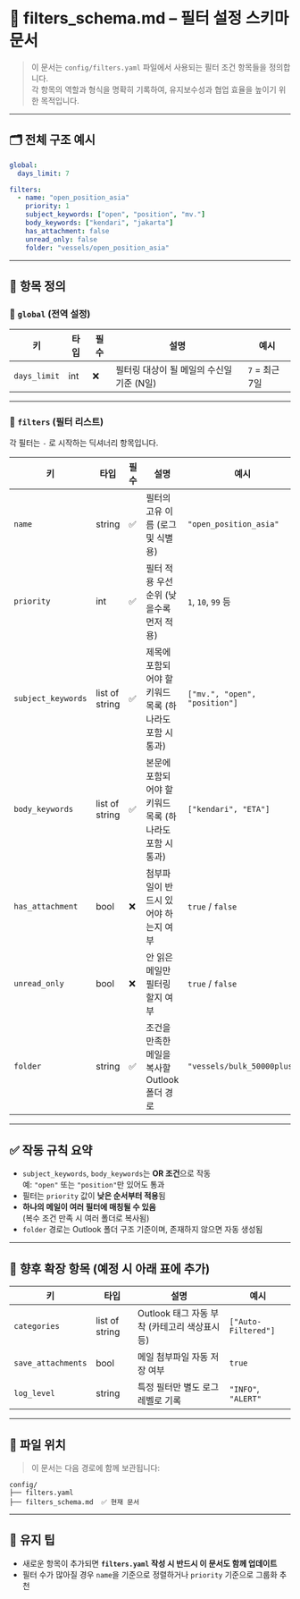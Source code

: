 
# 📘 filters_schema.md – 필터 설정 스키마 문서

> 이 문서는 `config/filters.yaml` 파일에서 사용되는 필터 조건 항목들을 정의합니다.  
> 각 항목의 역할과 형식을 명확히 기록하여, 유지보수성과 협업 효율을 높이기 위한 목적입니다.

---

## 🗂️ 전체 구조 예시

```yaml
global:
  days_limit: 7

filters:
  - name: "open_position_asia"
    priority: 1
    subject_keywords: ["open", "position", "mv."]
    body_keywords: ["kendari", "jakarta"]
    has_attachment: false
    unread_only: false
    folder: "vessels/open_position_asia"
```

---

## 🧾 항목 정의

### 🔹 `global` (전역 설정)

| 키            | 타입  | 필수 | 설명                                       | 예시         |
|---------------|-------|------|--------------------------------------------|--------------|
| `days_limit`  | int   | ❌   | 필터링 대상이 될 메일의 수신일 기준 (N일) | `7` = 최근 7일 |

---

### 🔹 `filters` (필터 리스트)

각 필터는 `-` 로 시작하는 딕셔너리 항목입니다.

| 키                | 타입            | 필수 | 설명                                                                 | 예시                         |
|-------------------|-----------------|------|----------------------------------------------------------------------|------------------------------|
| `name`            | string          | ✅   | 필터의 고유 이름 (로그 및 식별용)                                    | `"open_position_asia"`       |
| `priority`        | int             | ✅   | 필터 적용 우선순위 (낮을수록 먼저 적용)                              | `1`, `10`, `99` 등           |
| `subject_keywords`| list of string  | ✅   | 제목에 포함되어야 할 키워드 목록 (하나라도 포함 시 통과)              | `["mv.", "open", "position"]`|
| `body_keywords`   | list of string  | ✅   | 본문에 포함되어야 할 키워드 목록 (하나라도 포함 시 통과)              | `["kendari", "ETA"]`         |
| `has_attachment`  | bool            | ❌   | 첨부파일이 반드시 있어야 하는지 여부                                 | `true` / `false`             |
| `unread_only`     | bool            | ❌   | 안 읽은 메일만 필터링할지 여부                                       | `true` / `false`             |
| `folder`          | string          | ✅   | 조건을 만족한 메일을 복사할 Outlook 폴더 경로                         | `"vessels/bulk_50000plus"`   |

---

## ✅ 작동 규칙 요약

- `subject_keywords`, `body_keywords`는 **OR 조건**으로 작동  
  예: `"open"` 또는 `"position"`만 있어도 통과
- 필터는 `priority` 값이 **낮은 순서부터 적용**됨
- **하나의 메일이 여러 필터에 매칭될 수 있음**  
  (복수 조건 만족 시 여러 폴더로 복사됨)
- `folder` 경로는 Outlook 폴더 구조 기준이며, 존재하지 않으면 자동 생성됨

---

## 🔧 향후 확장 항목 (예정 시 아래 표에 추가)

| 키               | 타입            | 설명                                                   | 예시                     |
|------------------|-----------------|--------------------------------------------------------|--------------------------|
| `categories`     | list of string  | Outlook 태그 자동 부착 (카테고리 색상표시 등)           | `["Auto-Filtered"]`      |
| `save_attachments`| bool           | 메일 첨부파일 자동 저장 여부                            | `true`                   |
| `log_level`      | string          | 특정 필터만 별도 로그 레벨로 기록                       | `"INFO"`, `"ALERT"`      |

---

## 📁 파일 위치

> 이 문서는 다음 경로에 함께 보관됩니다:

```
config/
├── filters.yaml
├── filters_schema.md  ✅ 현재 문서
```

---

## 🧠 유지 팁

- 새로운 항목이 추가되면 **`filters.yaml` 작성 시 반드시 이 문서도 함께 업데이트**
- 필터 수가 많아질 경우 `name`을 기준으로 정렬하거나 `priority` 기준으로 그룹화 추천
